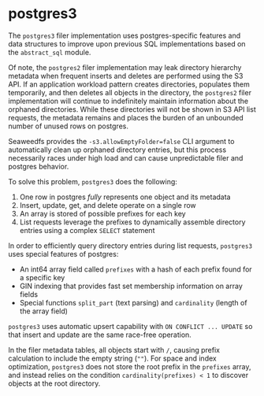 # postgres3

The `postgres3` filer implementation uses postgres-specific features and data structures to improve upon previous SQL implementations based on the `abstract_sql` module. 

Of note, the `postgres2` filer implementation may leak directory hierarchy metadata when frequent inserts and deletes are
performed using the S3 API. If an application workload pattern creates directories, populates them temporarily, and then
deletes all objects in the directory, the `postgres2` filer implementation will continue to indefinitely maintain
information about the orphaned directories. While these directories will not be shown in S3 API list requests, the metadata
remains and places the burden of an unbounded number of unused rows on postgres.

Seaweedfs provides the `-s3.allowEmptyFolder=false` CLI argument to automatically clean up orphaned directory entries, but
this process necessarily races under high load and can cause unpredictable filer and postgres behavior.

To solve this problem, `postgres3` does the following:

1. One row in postgres _fully_ represents one object and its metadata
2. Insert, update, get, and delete operate on a single row
3. An array is stored of possible prefixes for each key
4. List requests leverage the prefixes to dynamically assemble directory entries using a complex `SELECT` statement

In order to efficiently query directory entries during list requests, `postgres3` uses special features of
postgres:

* An int64 array field called `prefixes` with a hash of each prefix found for a specific key
* GIN indexing that provides fast set membership information on array fields
* Special functions `split_part` (text parsing) and `cardinality` (length of the array field)

`postgres3` uses automatic upsert capability with `ON CONFLICT ... UPDATE` so that insert and update are the same
race-free operation.

In the filer metadata tables, all objects start with `/`, causing prefix calculation to include the empty string (`""`).
For space and index optimization, `postgres3` does not store the root prefix in the `prefixes` array, and instead
relies on the condition `cardinality(prefixes) < 1` to discover objects at the root directory.